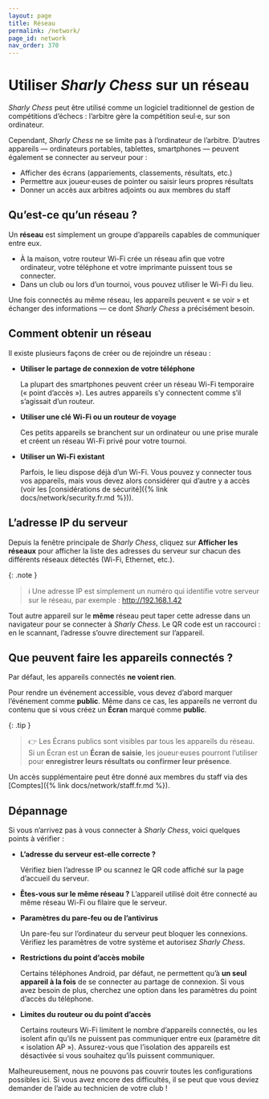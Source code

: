 ```yaml
---
layout: page
title: Réseau
permalink: /network/
page_id: network
nav_order: 370
---
```


# Utiliser _Sharly Chess_ sur un réseau

_Sharly Chess_ peut être utilisé comme un logiciel traditionnel de gestion de compétitions d’échecs : l’arbitre gère la compétition seul·e, sur son ordinateur.

Cependant, _Sharly Chess_ ne se limite pas à l’ordinateur de l’arbitre. D’autres appareils — ordinateurs portables, tablettes, smartphones — peuvent également se connecter au serveur pour :

* Afficher des écrans (appariements, classements, résultats, etc.)
* Permettre aux joueur·euses de pointer ou saisir leurs propres résultats
* Donner un accès aux arbitres adjoints ou aux membres du staff

## Qu’est-ce qu’un réseau ?

Un **réseau** est simplement un groupe d’appareils capables de communiquer entre eux.

* À la maison, votre routeur Wi-Fi crée un réseau afin que votre ordinateur, votre téléphone et votre imprimante puissent tous se connecter.
* Dans un club ou lors d’un tournoi, vous pouvez utiliser le Wi-Fi du lieu.

Une fois connectés au même réseau, les appareils peuvent « se voir » et échanger des informations — ce dont _Sharly Chess_ a précisément besoin.

## Comment obtenir un réseau

Il existe plusieurs façons de créer ou de rejoindre un réseau :

* **Utiliser le partage de connexion de votre téléphone**

  La plupart des smartphones peuvent créer un réseau Wi-Fi temporaire (« point d’accès »). Les autres appareils s’y connectent comme s’il s’agissait d’un routeur.

* **Utiliser une clé Wi-Fi ou un routeur de voyage**

  Ces petits appareils se branchent sur un ordinateur ou une prise murale et créent un réseau Wi-Fi privé pour votre tournoi.

* **Utiliser un Wi-Fi existant**

  Parfois, le lieu dispose déjà d’un Wi-Fi. Vous pouvez y connecter tous vos appareils, mais vous devez alors considérer qui d’autre y a accès (voir les [considérations de sécurité]({% link docs/network/security.fr.md %})).

## L’adresse IP du serveur

Depuis la fenêtre principale de _Sharly Chess_, cliquez sur **Afficher les réseaux** pour afficher la liste des adresses du serveur sur chacun des différents réseaux détectés (Wi-Fi, Ethernet, etc.).

{: .note }
> :information_source: Une adresse IP est simplement un numéro qui identifie votre serveur sur le réseau, par exemple :
> http://192.168.1.42

Tout autre appareil sur le **même** réseau peut taper cette adresse dans un navigateur pour se connecter à _Sharly Chess_.
Le QR code est un raccourci : en le scannant, l’adresse s’ouvre directement sur l’appareil.

## Que peuvent faire les appareils connectés ?

Par défaut, les appareils connectés **ne voient rien**.

Pour rendre un événement accessible, vous devez d’abord marquer l’événement comme **public**.
Même dans ce cas, les appareils ne verront du contenu que si vous créez un **Écran** marqué comme **public**.

{: .tip }
> :point_right: Les Écrans publics sont visibles par tous les appareils du réseau.
> Si un Écran est un **Écran de saisie**, les joueur·euses pourront l’utiliser pour **enregistrer leurs résultats ou confirmer leur présence**.

Un accès supplémentaire peut être donné aux membres du staff via des [Comptes]({% link docs/network/staff.fr.md %}).

## Dépannage

Si vous n’arrivez pas à vous connecter à _Sharly Chess_, voici quelques points à vérifier :

* **L’adresse du serveur est-elle correcte ?**

  Vérifiez bien l’adresse IP ou scannez le QR code affiché sur la page d’accueil du serveur.

* **Êtes-vous sur le même réseau ?**
  L’appareil utilisé doit être connecté au même réseau Wi-Fi ou filaire que le serveur.

* **Paramètres du pare-feu ou de l’antivirus**

  Un pare-feu sur l’ordinateur du serveur peut bloquer les connexions.
  Vérifiez les paramètres de votre système et autorisez _Sharly Chess_.

* **Restrictions du point d’accès mobile**

  Certains téléphones Android, par défaut, ne permettent qu’à **un seul appareil à la fois** de se connecter au partage de connexion.
  Si vous avez besoin de plus, cherchez une option dans les paramètres du point d’accès du téléphone.

* **Limites du routeur ou du point d’accès**

  Certains routeurs Wi-Fi limitent le nombre d’appareils connectés, ou les isolent afin qu’ils ne puissent pas communiquer entre eux (paramètre dit « isolation AP »).
  Assurez-vous que l’isolation des appareils est désactivée si vous souhaitez qu’ils puissent communiquer.

Malheureusement, nous ne pouvons pas couvrir toutes les configurations possibles ici.
Si vous avez encore des difficultés, il se peut que vous deviez demander de l’aide au technicien de votre club !
